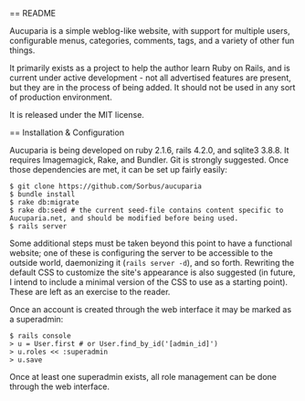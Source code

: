 == README

Aucuparia is a simple weblog-like website, with support for multiple users, configurable menus, categories, comments, tags, and a variety of other fun things.

It primarily exists as a project to help the author learn Ruby on Rails, and is current under active development - not all advertised features are present, but they are in the process of being added. It should not be used in any sort of production environment.

It is released under the MIT license.

== Installation & Configuration

Aucuparia is being developed on ruby 2.1.6, rails 4.2.0, and sqlite3 3.8.8. It requires Imagemagick, Rake, and Bundler. Git is strongly suggested. Once those dependencies are met, it can be set up fairly easily:
    
    $ git clone https://github.com/Sorbus/aucuparia
    $ bundle install
    $ rake db:migrate
    $ rake db:seed # the current seed-file contains content specific to Aucuparia.net, and should be modified before being used.
    $ rails server
	
Some additional steps must be taken beyond this point to have a functional website; one of these is configuring the server to be accessible to the outside world, daemonizing it (`rails server -d`), and so forth. Rewriting the default CSS to customize the site's appearance is also suggested (in future, I intend to include a minimal version of the CSS to use as a starting point). These are left as an exercise to the reader.

Once an account is created through the web interface it may be marked as a superadmin:

    $ rails console
    > u = User.first # or User.find_by_id('[admin_id]')
    > u.roles << :superadmin
    > u.save

Once at least one superadmin exists, all role management can be done through the web interface.
